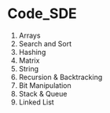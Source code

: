 # Code_SDE

1. Arrays
2. Search and Sort
3. Hashing
4. Matrix 
5. String
6. Recursion & Backtracking
7. Bit Manipulation
8. Stack & Queue
9. Linked List 

